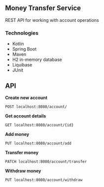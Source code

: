 ## Money Transfer Service
REST API for working with account operations

### Technologies
- Kotlin
- Spring Boot
- Maven
- H2 in-memory database
- Liquibase
- JUnit

**API**
-
**Create new account**

    POST localhost:8080/account/

**Get account details**

    GET localhost:8080/account/{id}

**Add money**

    PUT localhost:8080/account/add

**Transfer money**

    PATCH localhost:8080/account/transfer

**Withdraw money**

    PUT localhost:8080/account/withdraw

